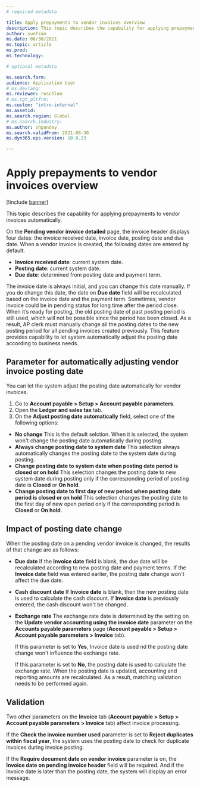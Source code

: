```yaml
---
# required metadata

title: Apply prepayments to vendor invoices overview
description: This topic describes the capability for applying prepayments to vendor invoices automatically. 
author: sunfzam
ms.date: 08/30/2021
ms.topic: article
ms.prod: 
ms.technology: 

# optional metadata

ms.search.form:  
audience: Application User
# ms.devlang: 
ms.reviewer: roschlom
# ms.tgt_pltfrm: 
ms.custom: "intro-internal"
ms.assetid: 
ms.search.region: Global
# ms.search.industry: 
ms.author: shpandey
ms.search.validFrom: 2021-08-30
ms.dyn365.ops.version: 10.0.23

---
```


# Apply prepayments to vendor invoices overview

[!include [banner](../includes/banner.md)]

This topic describes the capability for applying prepayments to vendor invoices automatically.

On the **Pending vendor invoice detailed** page, the invoice header displays four dates: the invoice received date, invoice date, posting date and due date. When a vendor invoice is created, the following dates are entered by default.

- **Invoice received date**: current system date.
- **Posting date**: current system date. 
- **Due date**: determined from posting date and payment term.

The invoice date is always initial, and you can change this date manually. If you do change this date, the date on **Due date** field will be recalculated based on the invoice date and the payment term.
Sometimes, vendor invoice could be in pending status for long time after the period close. When it’s ready for posting, the old posting date of past posting period is still used, which will not be possible since the period has been closed. As a result, AP clerk must manually change all the posting dates to the new posting period for all pending invoices created previously.
This feature provides capability to let system automatically adjust the posting date according to business needs. 

## Parameter for automatically adjusting vendor invoice posting date

You can let the system adjust the posting date automatically for vendor invoices. 

1.	Go to **Account payable > Setup > Account payable parameters**.
2.	Open the **Ledger and sales tax** tab.
3.	On the **Adjust posting date automatically** field, select one of the following options:

  - **No change**
    This is the default selction. When it is selected, the system won't change the posting date automatically during posting.
  - **Always change posting date to system date**
     This selection always automatically changes the posting date to the system date during posting.
  - **Change posting date to system date when posting date period is closed or on hold**
     This selection changes the posting date to new system date during posting only if the corresponding period of posting date is **Closed** or **On hold**.
  - **Change posting date to first day of new period when posting date period is closed or on hold**
     This selection changes the posting date to the first day of new open period only if the corresponding period is **Closed** or **On hold**.

## Impact of posting date change

When the posting date on a pending vendor invoice is changed, the results of that change are as follows:

- **Due date**
  If the **Invoice date** field is blank, the due date will be recalculated according to new posting date and payment terms. 
  If the **Invoice date** field was entered earlier, the posting date change won't affect the due date. 
  
- **Cash discount date** 
  If **Invoice date** is blank, then the new posting date is used to calculate the cash discount. 
  If **Invoice date** is previously entered, the cash discount won't be changed.
  
- **Exchange rate** 
   The exchange rate date is determined by the setting on the **Update vendor accounting using the invoice date** parameter on the **Accounts payable parameters** page (**Account payable > Setup > Account payable parameters > Invoice** tab).

   If this parameter is set to **Yes**, Invoice date is used nd the posting date change won't influence the exchange rate.

   If this parameter is set to **No**, the posting date is used to calculate the exchange rate. When the posting date is updated, accounting and reporting amounts are recalculated. As a result, matching validation needs to be performed again.

## Validation

Two other parameters on the **Invoice** tab (**Account payable > Setup > Account payable parameters > Invoice** tab) affect invoice processing.

   If the **Check the invoice number used** parameter is set to **Reject duplicates within fiscal year**, the system uses the posting date to check for duplicate invoices during invoice posting.

   If the **Require document date on vendor invoice** parameter is on, the **Invoice date on pending invoice header** field will be required. And if the Invoice date is later than the posting date, the system will display an error message.
